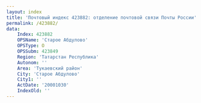 ```yaml
---
layout: index
title: 'Почтовый индекс 423882: отделение почтовой связи Почты России'
permalink: /423882/
data:
    Index: 423882
    OPSName: 'Старое Абдулово'
    OPSType: О
    OPSSubm: 423849
    Region: 'Татарстан Республика'
    Autonom: ''
    Area: 'Тукаевский район'
    City: 'Старое Абдулово'
    City1: ''
    ActDate: '20001030'
    IndexOld: ''
---
```

